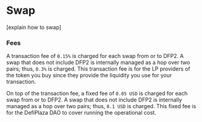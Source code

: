 # Swap

\[explain how to swap]

### Fees

A transaction fee of `0.15%` is charged for each swap from or to DFP2. A swap that does not include DFP2 is internally managed as a hop over two pairs; thus, `0.3%` is charged. This transaction fee is for the LP providers of the token you buy since they provide the liquidity you use for your transaction.

On top of the transaction fee, a fixed fee of `0.05 USD` is charged for each swap from or to DFP2. A swap that does not include DFP2 is internally managed as a hop over two pairs; thus, `0.1 USD` is charged. This fixed fee is for the DefiPlaza DAO to cover running the operational cost.
